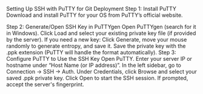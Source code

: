 Setting Up SSH with PuTTY for Git Deployment
Step 1: Install PuTTY
Download and install PuTTY for your OS from PuTTY’s official website.

Step 2: Generate/Open SSH Key in PuTTYgen
Open PuTTYgen (search for it in Windows).
Click Load and select your existing private key file (if provided by the server).
If you need a new key:
Click Generate, move your mouse randomly to generate entropy, and save it.
Save the private key with the .ppk extension (PuTTY will handle the format automatically).
Step 3: Configure PuTTY to Use the SSH Key
Open PuTTY.
Enter your server IP or hostname under “Host Name (or IP address)”.
In the left sidebar, go to Connection → SSH → Auth.
Under Credentials, click Browse and select your saved .ppk private key.
Click Open to start the SSH session.
If prompted, accept the server's fingerprint.

